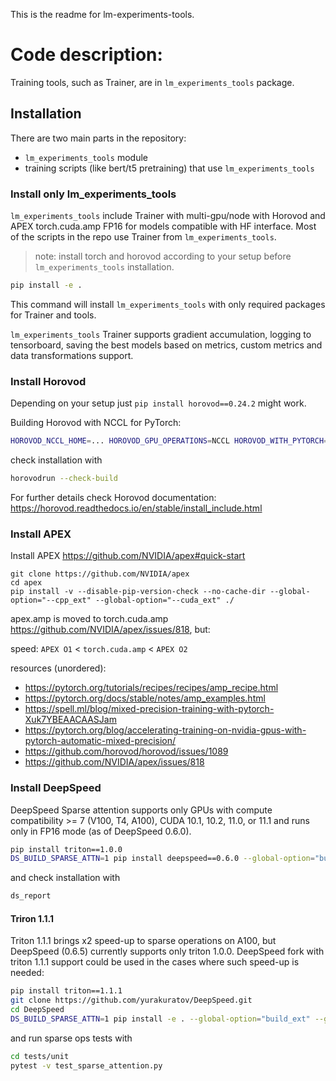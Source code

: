 This is the readme for lm-experiments-tools.


# Code description:

Training tools, such as Trainer, are in `lm_experiments_tools` package.

## Installation
There are two main parts in the repository:
- `lm_experiments_tools` module
- training scripts (like bert/t5 pretraining) that use `lm_experiments_tools`

### Install only lm_experiments_tools
`lm_experiments_tools` include Trainer with multi-gpu/node with Horovod and APEX torch.cuda.amp FP16 for models
compatible with HF interface. Most of the scripts in the repo use Trainer from `lm_experiments_tools`.

> note: install torch and horovod according to your setup before `lm_experiments_tools` installation.

```bash
pip install -e .
```
This command will install `lm_experiments_tools` with only required packages for Trainer and tools.

`lm_experiments_tools` Trainer supports gradient accumulation, logging to tensorboard, saving the best models
based on metrics, custom metrics and data transformations support.

###  Install Horovod
Depending on your setup just `pip install horovod==0.24.2` might work.

Building Horovod with NCCL for PyTorch:
```bash
HOROVOD_NCCL_HOME=... HOROVOD_GPU_OPERATIONS=NCCL HOROVOD_WITH_PYTORCH=1 pip install --no-cache-dir horovod[pytorch]==0.24.2 --no-binary=horovod
```
check installation with
```bash
horovodrun --check-build
```
For further details check Horovod documentation: https://horovod.readthedocs.io/en/stable/install_include.html

### Install APEX
Install APEX https://github.com/NVIDIA/apex#quick-start
```
git clone https://github.com/NVIDIA/apex
cd apex
pip install -v --disable-pip-version-check --no-cache-dir --global-option="--cpp_ext" --global-option="--cuda_ext" ./
```

apex.amp is moved to torch.cuda.amp https://github.com/NVIDIA/apex/issues/818, but:

speed: `APEX O1` < `torch.cuda.amp` < `APEX O2`

resources (unordered):
 - https://pytorch.org/tutorials/recipes/recipes/amp_recipe.html
 - https://pytorch.org/docs/stable/notes/amp_examples.html
 - https://spell.ml/blog/mixed-precision-training-with-pytorch-Xuk7YBEAACAASJam
 - https://pytorch.org/blog/accelerating-training-on-nvidia-gpus-with-pytorch-automatic-mixed-precision/
 - https://github.com/horovod/horovod/issues/1089
 - https://github.com/NVIDIA/apex/issues/818

### Install DeepSpeed
DeepSpeed Sparse attention supports only GPUs with compute compatibility >= 7 (V100, T4, A100), CUDA 10.1, 10.2, 11.0, or 11.1 and runs only in FP16 mode (as of DeepSpeed 0.6.0).
```bash
pip install triton==1.0.0
DS_BUILD_SPARSE_ATTN=1 pip install deepspeed==0.6.0 --global-option="build_ext" --global-option="-j8" --no-cache
```
and check installation with
```bash
ds_report
```
#### Triron 1.1.1
Triton 1.1.1 brings x2 speed-up to sparse operations on A100, but DeepSpeed (0.6.5) currently supports only triton 1.0.0.
DeepSpeed fork with triton 1.1.1 support could be used in the cases where such speed-up is needed:
```bash
pip install triton==1.1.1
git clone https://github.com/yurakuratov/DeepSpeed.git
cd DeepSpeed
DS_BUILD_SPARSE_ATTN=1 pip install -e . --global-option="build_ext" --global-option="-j8" --no-cache
```
and run sparse ops tests with
```bash
cd tests/unit
pytest -v test_sparse_attention.py
```
